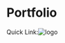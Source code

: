 # Portfolio
Quick Link:![logo](https://github.com/DhruvalAnandkar/Portfolio-Website/assets/155497084/4077d9c5-7923-4200-9d5f-5b3a822f8d11)

